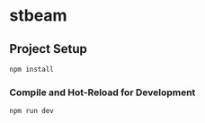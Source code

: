 # stbeam

## Project Setup

```sh
npm install
```

### Compile and Hot-Reload for Development

```sh
npm run dev
```
